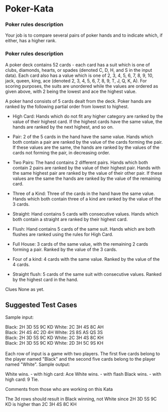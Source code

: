# Poker-Kata

### Poker rules description

Your job is to compare several pairs of poker hands and to indicate which, 
if either, has a higher rank.

### Poker rules description

A poker deck contains 52 cards - each card has a suit which is one of clubs, 
diamonds, hearts, or spades (denoted C, D, H, and S in the input data). 
Each card also has a value which is one of 2, 3, 4, 5, 6, 7, 8, 9, 10, jack, 
queen, king, ace (denoted 2, 3, 4, 5, 6, 7, 8, 9, T, J, Q, K, A). For scoring 
purposes, the suits are unordered while the values are ordered as given above, 
with 2 being the lowest and ace the highest value.

A poker hand consists of 5 cards dealt from the deck. Poker hands are ranked
by the following partial order from lowest to highest.

-	High Card: Hands which do not fit any higher category are ranked by the 
	value of their highest card. If the highest cards have the same value, the 
	hands are ranked by the next highest, and so on.

-	Pair: 2 of the 5 cards in the hand have the same value. Hands which both 
	contain a pair are ranked by the value of the cards forming the pair. If 
	these values are the same, the hands are ranked by the values of the cards 
	not forming the pair, in decreasing order.

-	Two Pairs: The hand contains 2 different pairs. Hands which both contain 2 
	pairs are ranked by the value of their highest pair. Hands with the same 
	highest pair are ranked by the value of their other pair. If these values 
	are the same the hands are ranked by the value of the remaining card.

-	Three of a Kind: Three of the cards in the hand have the same value. 
	Hands which both contain three of a kind are ranked by the value of the 3 
	cards.

-	Straight: Hand contains 5 cards with consecutive values. Hands which both 
	contain a straight are ranked by their highest card.

-	Flush: Hand contains 5 cards of the same suit. Hands which are both flushes 
	are ranked using the rules for High Card.

-	Full House: 3 cards of the same value, with the remaining 2 cards forming a 
	pair. Ranked by the value of the 3 cards.

-	Four of a kind: 4 cards with the same value. Ranked by the value of the 4 cards.

-	Straight flush: 5 cards of the same suit with consecutive values. Ranked 
	by the highest card in the hand.

 

Clues
None as yet.

## Suggested Test Cases
Sample input:

Black: 2H 3D 5S 9C KD  White: 2C 3H 4S 8C AH <br>
Black: 2H 4S 4C 2D 4H  White: 2S 8S AS QS 3S <br>
Black: 2H 3D 5S 9C KD  White: 2C 3H 4S 8C KH <br>
Black: 2H 3D 5S 9C KD  White: 2D 3H 5C 9S KH <br>
<br>
Each row of input is a game with two players. The first five cards belong to the 
player named "Black" and the second five cards belong to the player named "White".
Sample output:

White wins. - with high card: Ace
White wins. - with flash
Black wins. - with high card: 9
Tie.

 Comments from those who are working on this Kata

 The 3d rows should result in Black winning, not White since 2H 3D 5S 9C KD is higher
 than 2C 3H 4S 8C KH

